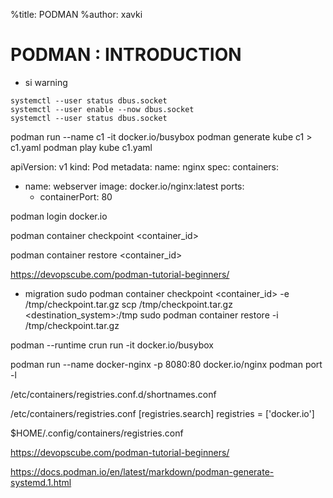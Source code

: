 %title: PODMAN
%author: xavki


# PODMAN : INTRODUCTION



* si warning

```
systemctl --user status dbus.socket
systemctl --user enable --now dbus.socket
systemctl --user status dbus.socket
```


podman run --name c1 -it docker.io/busybox
podman generate kube c1 > c1.yaml
podman play kube c1.yaml

apiVersion: v1
kind: Pod
metadata:
  name: nginx
spec:
  containers:
  - name: webserver
    image: docker.io/nginx:latest
    ports:
    - containerPort: 80

podman login docker.io

podman container checkpoint <container_id>

podman container restore <container_id>


https://devopscube.com/podman-tutorial-beginners/

* migration
sudo podman container checkpoint <container_id> -e /tmp/checkpoint.tar.gz
scp /tmp/checkpoint.tar.gz <destination_system>:/tmp
sudo podman container restore -i /tmp/checkpoint.tar.gz


podman --runtime crun run -it docker.io/busybox


podman  run --name docker-nginx -p 8080:80 docker.io/nginx
podman port -l

/etc/containers/registries.conf.d/shortnames.conf

/etc/containers/registries.conf
[registries.search]
registries = ['docker.io']

$HOME/.config/containers/registries.conf


https://devopscube.com/podman-tutorial-beginners/


https://docs.podman.io/en/latest/markdown/podman-generate-systemd.1.html
